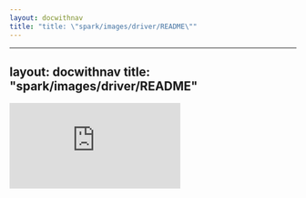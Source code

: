 ```yaml
---
layout: docwithnav
title: "title: \"spark/images/driver/README\""
---
```

---
layout: docwithnav
title: "spark/images/driver/README"
---
<!-- BEGIN MUNGE: UNVERSIONED_WARNING -->


<!-- END MUNGE: UNVERSIONED_WARNING -->




<!-- BEGIN MUNGE: IS_VERSIONED -->
<!-- TAG IS_VERSIONED -->
<!-- END MUNGE: IS_VERSIONED -->


<!-- BEGIN MUNGE: GENERATED_ANALYTICS -->
[![Analytics](https://kubernetes-site.appspot.com/UA-36037335-10/GitHub/examples/spark/images/driver/README.md?pixel)]()
<!-- END MUNGE: GENERATED_ANALYTICS -->


